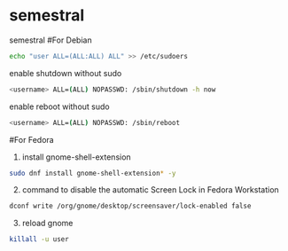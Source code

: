 # semestral
semestral
#For Debian
```bash
echo "user ALL=(ALL:ALL) ALL" >> /etc/sudoers
```
enable shutdown without sudo
```bash
<username> ALL=(ALL) NOPASSWD: /sbin/shutdown -h now
```
enable reboot without sudo
```bash
<username> ALL=(ALL) NOPASSWD: /sbin/reboot
```
#For Fedora
1. install gnome-shell-extension
```bash
sudo dnf install gnome-shell-extension* -y
```
2. command to disable the automatic Screen Lock in Fedora Workstation
```bash
dconf write /org/gnome/desktop/screensaver/lock-enabled false
```
3. reload gnome
```bash
killall -u user
```